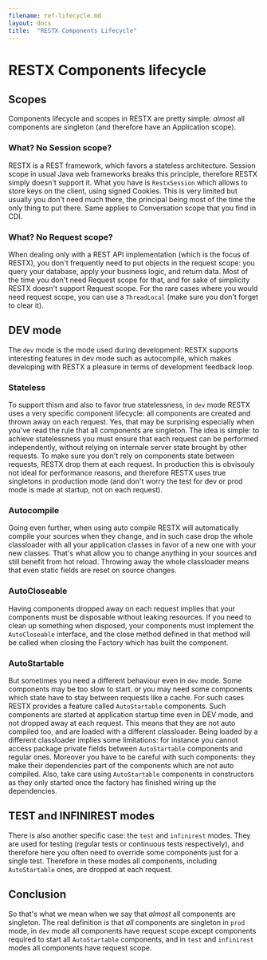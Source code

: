 ```yaml
---
filename: ref-lifecycle.md
layout: docs
title:  "RESTX Components Lifecycle"
---
```

# RESTX Components lifecycle

## Scopes

Components lifecycle and scopes in RESTX are pretty simple: _almost_ all components are singleton (and therefore have an Application scope).

### What? No Session scope?

RESTX is a REST framework, which favors a stateless architecture. Session scope in usual Java web frameworks breaks this principle, therefore RESTX simply doesn't support it. What you have is `RestxSession` which allows to store keys on the client, using signed Cookies. This is very limited but usually you don't need much there, the principal being most of the time the only thing to put there. Same applies to Conversation scope that you find in CDI.

### What? No Request scope?

When dealing only with a REST API implementation (which is the focus of RESTX), you don't frequently need to put objects in the request scope: you query your database, apply your business logic, and return data. Most of the time you don't need Request scope for that, and for sake of simplicity RESTX doesn't support Request scope. For the rare cases where you would need request scope, you can use a `ThreadLocal` (make sure you don't forget to clear it).

## DEV mode

The `dev` mode is the mode used during development: RESTX supports interesting features in dev mode such as autocompile, which makes developing with RESTX a pleasure in terms of development feedback loop.

### Stateless

To support thism and also to favor true statelessness, in `dev` mode RESTX uses a very specific component lifecycle: all components are created and thrown away on each request. Yes, that may be surprising especially when you've read the rule that all components are singleton. The idea is simple: to achieve statelessness you must ensure that each request can be performed independently, without relying on internale server state brought by other requests. To make sure you don't rely on components state between requests, RESTX drop them at each request. In production this is obvisouly not ideal for performance reasons, and therefore RESTX uses true singletons in production mode (and don't worry the test for dev or prod mode is made at startup, not on each request).

### Autocompile

Going even further, when using auto compile RESTX will automatically compile your sources when they change, and in such case drop the whole classloader with all your application classes in favor of a new one with your new classes. That's what allow you to change anything in your sources and still benefit from hot reload. Throwing away the whole classloader means that even static fields are reset on source changes.

### AutoCloseable

Having components dropped away on each request implies that your components must be disposable without leaking resources. If you need to clean up something when disposed, your components must implement the `AutoCloseable` interface, and the close method defined in that method will be called when closing the Factory which has built the component.

### AutoStartable

But sometimes you need a different behaviour even in `dev` mode. Some components may be too slow to start. or you may need some components which state have to stay between requests like a cache. For such cases RESTX provides a feature called `AutoStartable` components. Such components are started at application startup time even in DEV mode, and not dropped away at each request. This means that they are not auto compiled too, and are loaded with a different classloader. Being loaded by a different classloader implies some limitations: for instance you cannot access package private fields between `AutoStartable` components and regular ones. Moreover you have to be careful with such components: they make their dependencies part of the components which are not auto compiled. Also, take care using `AutoStartable` components in constructors as they only started once the factory has finished wiring up the dependencies.

## TEST and INFINIREST modes

There is also another specific case: the `test` and `infinirest` modes. They are used for testing (regular tests or continuous tests respectively), and therefore here you often need to override some components just for a single test. Therefore in these modes all components, including `AutoStartable` ones, are dropped at each request.

## Conclusion

So that's what we mean when we say that _almost_ all components are singleton. The real definition is that _all_ components are singleton in `prod` mode, in `dev` mode all components have request scope except components required to start all `AutoStartable` components, and in `test` and `infinirest` modes all components have request scope.

